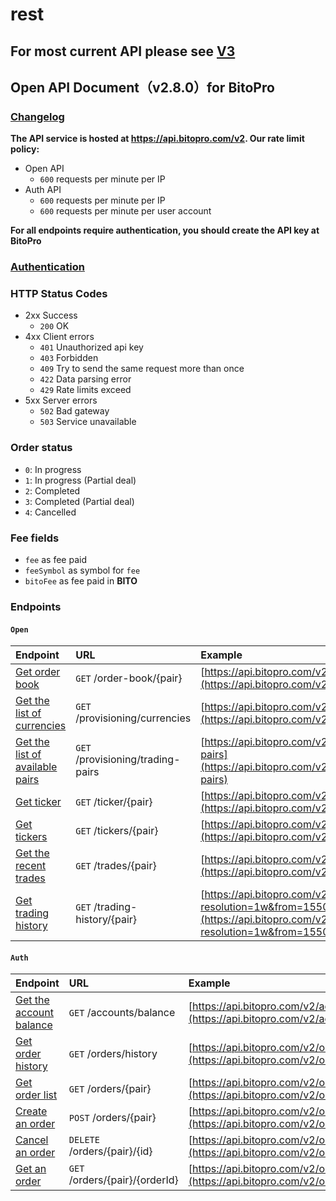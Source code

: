 # rest

## For most current API please see [V3](../../v3-1/rest/rest.md)

## Open API Document（v2.8.0）for BitoPro

### [Changelog](changelog.md)

**The API service is hosted at https://api.bitopro.com/v2. Our rate limit policy:**

* Open API
  * `600` requests per minute per IP
* Auth API
  * `600` requests per minute per IP
  * `600` requests per minute per user account

**For all endpoints require authentication, you should create the API key at BitoPro**

### [Authentication](authentication.md)

### HTTP Status Codes

* 2xx Success
  * `200` OK
* 4xx Client errors
  * `401` Unauthorized api key
  * `403` Forbidden
  * `409` Try to send the same request more than once
  * `422` Data parsing error
  * `429` Rate limits exceed
* 5xx Server errors
  * `502` Bad gateway
  * `503` Service unavailable

### Order status

* `0`: In progress
* `1`: In progress \(Partial deal\)
* `2`: Completed
* `3`: Completed \(Partial deal\)
* `4`: Cancelled

### Fee fields

* `fee` as fee paid
* `feeSymbol` as symbol for `fee`
* `bitoFee` as fee paid in **BITO**

### Endpoints

#### `Open`

| Endpoint | URL | Example |
| :--- | :--- | :--- |
| [Get order book](open/order-book.md) | `GET` /order-book/{pair} | [https://api.bitopro.com/v2/order-book/bito\_twd](https://api.bitopro.com/v2/order-book/bito_twd) |
| [Get the list of currencies](../../v3-1/rest/open/currencies.md) | `GET` /provisioning/currencies | [https://api.bitopro.com/v2/provisioning/currencies](https://api.bitopro.com/v2/provisioning/currencies) |
| [Get the list of available pairs](../../v3-1/rest/open/trading-pairs.md) | `GET` /provisioning/trading-pairs | [https://api.bitopro.com/v2/provisioning/trading-pairs](https://api.bitopro.com/v2/provisioning/trading-pairs) |
| [Get ticker](open/ticker.md) | `GET` /ticker/{pair} | [https://api.bitopro.com/v2/ticker/bito\_twd](https://api.bitopro.com/v2/ticker/bito_twd) |
| [Get tickers](../../v3-1/rest/open/tickers.md) | `GET` /tickers/{pair} | [https://api.bitopro.com/v2/tickers](https://api.bitopro.com/v2/tickers) |
| [Get the recent trades](../../v3-1/rest/open/trades.md) | `GET` /trades/{pair} | [https://api.bitopro.com/v2/trades/bito\_twd](https://api.bitopro.com/v2/trades/bito_twd) |
| [Get trading history](../../v3-1/rest/open/trading-history.md) | `GET` /trading-history/{pair} | [https://api.bitopro.com/v2/trading-history/btc\_twd?resolution=1w&from=1550822974&to=1566375034](https://api.bitopro.com/v2/trading-history/btc_twd?resolution=1w&from=1550822974&to=1566375034) |

#### `Auth`

| Endpoint | URL | Example |
| :--- | :--- | :--- |
| [Get the account balance](auth/account-balance.md) | `GET` /accounts/balance | [https://api.bitopro.com/v2/accounts/balance](https://api.bitopro.com/v2/accounts/balance) |
| [Get order history](auth/history.md) | `GET` /orders/history | [https://api.bitopro.com/v2/orders/history](https://api.bitopro.com/v2/orders/history) |
| [Get order list](auth/order-list.md) | `GET` /orders/{pair} | [https://api.bitopro.com/v2/orders/bito\_twd](https://api.bitopro.com/v2/orders/bito_twd) |
| [Create an order](auth/create-order.md) | `POST` /orders/{pair} | [https://api.bitopro.com/v2/orders/bito\_twd](https://api.bitopro.com/v2/orders/bito_twd) |
| [Cancel an order](auth/cancel-order.md) | `DELETE` /orders/{pair}/{id} | [https://api.bitopro.com/v2/orders/bito\_twd/123456789](https://api.bitopro.com/v2/orders/bito_twd/123456789) |
| [Get an order](auth/get-order.md) | `GET` /orders/{pair}/{orderId} | [https://api.bitopro.com/v2/orders/bito\_twd/123456789](https://api.bitopro.com/v2/orders/bito_twd/123456789) |

